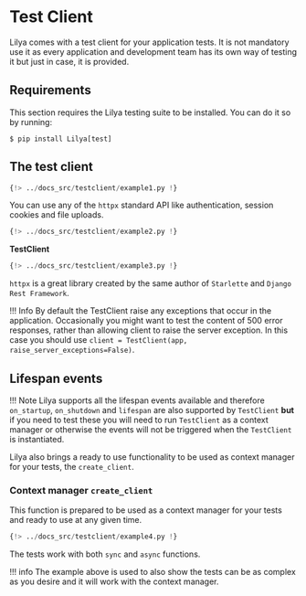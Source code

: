 # Test Client

Lilya comes with a test client for your application tests. It is not mandatory use it as every application and
development team has its own way of testing it but just in case, it is provided.

## Requirements

This section requires the Lilya testing suite to be installed. You can do it so by running:

```shell
$ pip install Lilya[test]
```

## The test client

```python
{!> ../docs_src/testclient/example1.py !}
```

You can use any of the `httpx` standard API like authentication, session cookies and file uploads.

```python
{!> ../docs_src/testclient/example2.py !}
```

**TestClient**

```python
{!> ../docs_src/testclient/example3.py !}
```

`httpx` is a great library created by the same author of `Starlette` and `Django Rest Framework`.

!!! Info
    By default the TestClient raise any exceptions that occur in the application.
    Occasionally you might want to test the content of 500 error responses, rather than allowing client to raise the
    server exception. In this case you should use `client = TestClient(app, raise_server_exceptions=False)`.

## Lifespan events

!!! Note
    Lilya supports all the lifespan events available and therefore `on_startup`, `on_shutdown` and `lifespan` are
    also supported by `TestClient` **but** if you need to test these you will need to run `TestClient`
    as a context manager or otherwise the events will not be triggered when the `TestClient` is instantiated.

Lilya also brings a ready to use functionality to be used as context manager for your tests, the `create_client`.

### Context manager `create_client`

This function is prepared to be used as a context manager for your tests and ready to use at any given time.

```python
{!> ../docs_src/testclient/example4.py !}
```

The tests work with both `sync` and `async` functions.

!!! info
    The example above is used to also show the tests can be as complex as you desire and it will work with the
    context manager.
